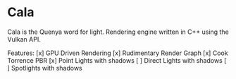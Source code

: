 # Cala

Cala is the Quenya word for light.
Rendering engine written in C++ using the Vulkan API.

Features:
[x] GPU Driven Rendering
[x] Rudimentary Render Graph
[x] Cook Torrence PBR
[x] Point Lights with shadows
[ ] Direct Lights with shadows
[ ] Spotlights with shadows
